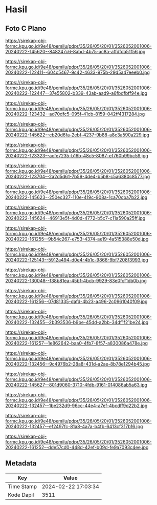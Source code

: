 # Hasil

## Foto C Plano

https://sirekap-obj-formc.kpu.go.id/9e48/pemilu/pdpr/35/26/05/20/01/3526052001006-20240222-145620--848247c6-8abd-4b75-ac8a-affdfda51f56.jpg

https://sirekap-obj-formc.kpu.go.id/9e48/pemilu/pdpr/35/26/05/20/01/3526052001006-20240222-122411--604c5467-9c42-4633-975b-29d5a47eeeb0.jpg

https://sirekap-obj-formc.kpu.go.id/9e48/pemilu/pdpr/35/26/05/20/01/3526052001006-20240222-122447--37e55802-b339-43ab-aad9-a6fbdfbff94e.jpg

https://sirekap-obj-formc.kpu.go.id/9e48/pemilu/pdpr/35/26/05/20/01/3526052001006-20240222-123432--ad70dfc5-095f-41cb-8159-042ff4317284.jpg

https://sirekap-obj-formc.kpu.go.id/9e48/pemilu/pdpr/35/26/05/20/01/3526052001006-20240222-145622--cb20d6fa-2ebf-4237-9b88-a8c3a590a229.jpg

https://sirekap-obj-formc.kpu.go.id/9e48/pemilu/pdpr/35/26/05/20/01/3526052001006-20240222-123323--acfe7235-b16b-48c5-8087-ef760b99bc59.jpg

https://sirekap-obj-formc.kpu.go.id/9e48/pemilu/pdpr/35/26/05/20/01/3526052001006-20240222-123704--2a2d5d61-7b59-4de4-b5b8-c5a6380c8577.jpg

https://sirekap-obj-formc.kpu.go.id/9e48/pemilu/pdpr/35/26/05/20/01/3526052001006-20240222-145623--250ec327-110e-419c-908a-1ca70cba7b22.jpg

https://sirekap-obj-formc.kpu.go.id/9e48/pemilu/pdpr/35/26/05/20/01/3526052001006-20240222-145624--46913e5f-4d0d-4772-b5c7-c11a590a25ff.jpg

https://sirekap-obj-formc.kpu.go.id/9e48/pemilu/pdpr/35/26/05/20/01/3526052001006-20240222-161255--9b54c267-e753-4374-ae19-4a515388e50d.jpg

https://sirekap-obj-formc.kpu.go.id/9e48/pemilu/pdpr/35/26/05/20/01/3526052001006-20240222-125143--5912a494-d0e4-4b1c-9866-9bf7208f3993.jpg

https://sirekap-obj-formc.kpu.go.id/9e48/pemilu/pdpr/35/26/05/20/01/3526052001006-20240222-130048--f38b81ea-45bf-4bcb-9929-83e0fcf1db0b.jpg

https://sirekap-obj-formc.kpu.go.id/9e48/pemilu/pdpr/35/26/05/20/01/3526052001006-20240222-161256--07d81335-dafd-4b23-a496-2c0961040f09.jpg

https://sirekap-obj-formc.kpu.go.id/9e48/pemilu/pdpr/35/26/05/20/01/3526052001006-20240222-132455--2b393536-b9be-45dd-a2bb-34df1f21be24.jpg

https://sirekap-obj-formc.kpu.go.id/9e48/pemilu/pdpr/35/26/05/20/01/3526052001006-20240222-161257--1e862642-baa0-4fb7-8f57-a830086a478e.jpg

https://sirekap-obj-formc.kpu.go.id/9e48/pemilu/pdpr/35/26/05/20/01/3526052001006-20240222-132456--9c4976b2-28a8-431d-a2ae-8b78e1294b45.jpg

https://sirekap-obj-formc.kpu.go.id/9e48/pemilu/pdpr/35/26/05/20/01/3526052001006-20240222-145627--801d9060-3710-4fdb-9161-014086ab5a63.jpg

https://sirekap-obj-formc.kpu.go.id/9e48/pemilu/pdpr/35/26/05/20/01/3526052001006-20240222-132457--1be232d9-96cc-44e4-a7ef-4bcdff9d22b2.jpg

https://sirekap-obj-formc.kpu.go.id/9e48/pemilu/pdpr/35/26/05/20/01/3526052001006-20240222-132457--ef2497fc-81a8-4a7a-b4fb-6413cf317b16.jpg

https://sirekap-obj-formc.kpu.go.id/9e48/pemilu/pdpr/35/26/05/20/01/3526052001006-20240222-161252--dde57cd0-448d-42ef-b09d-fe9a7093c4ee.jpg


## Metadata

| Key        | Value               |
| ---------- | ------------------- |
| Time Stamp | 2024-02-22 17:03:34 |
| Kode Dapil | 3511                |



